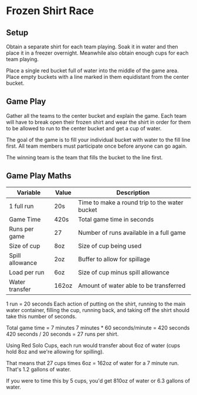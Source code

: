 Frozen Shirt Race
==============

Setup
-------
Obtain a separate shirt for each team playing. Soak it in water and then place it in a freezer overnight. Meanwhile also obtain enough cups for each team playing.

Place a single red bucket full of water into the middle of the game area. Place empty buckets with a line marked in them equidistant from the center bucket.

Game Play
---------------
Gather all the teams to the center bucket and explain the game. Each team will have to break open their frozen shirt and wear the shirt in order for them to be allowed to run to the center bucket and get a cup of water. 

The goal of the game is to fill your individual bucket with water to the fill line first. All team members must participate once before anyone can go again.

The winning team is the team that fills the bucket to the line first. 

Game Play Maths
-----------------------

| Variable        | Value | Description                                   |
| ---------       | ----- | --------------------------------------------- |
| 1 full run      | 20s   | Time to make a round trip to the water bucket | 
| Game Time       | 420s  | Total game time in seconds                    |
| Runs per game   | 27    | Number of runs available in a full game       |
| Size of cup     | 8oz   | Size of cup being used                        |
| Spill allowance | 2oz   | Buffer to allow for spillage                  |
| Load per run    | 6oz   | Size of cup minus spill allowance             |
| Water transfer  | 162oz | Amount of water able to be transferred        |

1 run = 20 seconds
Each action of putting on the shirt, running to the main water container, filling the cup, running back, and taking off the shirt should take this number of seconds.

Total game time  = 7 minutes
7 minutes * 60 seconds/minute = 420 seconds
420 seconds / 20 seconds = 27 runs per shirt.

Using Red Solo Cups, each run would transfer about 6oz of water (cups hold 8oz and we're allowing for spilling).

That means that 27 cups times 6oz = 162oz of water for a 7 minute run. That's 1.2 gallons of water.

If you were to time this by 5 cups, you'd get 810oz of water or 6.3 gallons of water.
